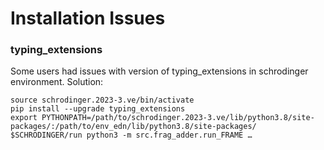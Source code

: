 
# Installation Issues



### typing_extensions

Some users had issues with version of typing_extensions in schrodinger environment. Solution:
```
source schrodinger.2023-3.ve/bin/activate
pip install --upgrade typing_extensions
export PYTHONPATH=/path/to/schrodinger.2023-3.ve/lib/python3.8/site-packages/:/path/to/env_edn/lib/python3.8/site-packages/
$SCHRODINGER/run python3 -m src.frag_adder.run_FRAME …
```